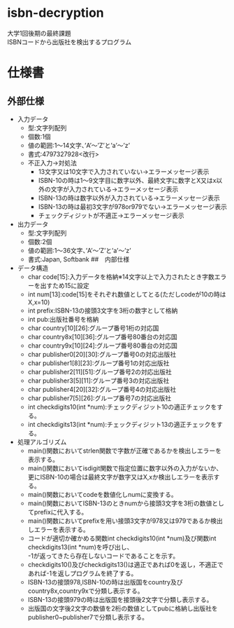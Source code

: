 # isbn-decryption
大学1回後期の最終課題<br>
ISBNコードから出版社を検出するプログラム
# 仕様書
## 外部仕様
* 入力データ
  * 型:文字列配列
  * 個数:1個
  * 値の範囲:1～14文字、’A’～’Z’と’a’～’z’
  * 書式:4797327928<改行>
  * 不正入力→対処法
    * 13文字又は10文字で入力されていない→エラーメッセージ表示
    * ISBN-10の時は1～9文字目に数字以外、最終文字に数字とX又はx以外の文字が入力されている→エラーメッセージ表示
    * ISBN-13の時は数字以外が入力されている→エラーメッセージ表示
    * ISBN-13の時は最初3文字が978or979でない→エラーメッセージ表示
    * チェックディジットが不適正→エラーメッセージ表示
* 出力データ
  * 型:文字列配列
  * 個数:2個
  * 値の範囲:1～36文字、’A’～’Z’と’a’～’z’
  * 書式:Japan, Softbank
##　内部仕様
* データ構造
  * char code[15]:入力データを格納※14文字以上で入力されたとき字数エラーを出すため15に設定
  * int num[13]:code[15]をそれぞれ数値としてとる(ただしcodeが10の時はX,x=10)
  * int prefix:ISBN-13の接頭3文字を3桁の数字として格納
  * int pub:出版社番号を格納
  * char country[10][26]:グループ番号1桁の対応国
  * char country8x[10][36]:グループ番号80番台の対応国
  * char country9x[10][24]:グループ番号80番台の対応国
  * char publisher0[20][30]:グループ番号0の対応出版社
  * char publisher1[8][23]:グループ番号1の対応出版社
  * char publisher2[11][51]:グループ番号2の対応出版社
  * char publisher3[5][11]:グループ番号3の対応出版社
  * char publisher4[20][32]:グループ番号4の対応出版社
  * char publisher7[5][26]:グループ番号7の対応出版社
  * int checkdigits10(int *num):チェックディジット10の適正チェックをする。
  * int checkdigits13(int *num):チェックディジット13の適正チェックをする。
* 処理アルゴリズム
  * main()関数においてstrlen関数で字数が正確であるかを検出しエラーを表示する。
  * main()関数においてisdigit関数で指定位置に数字以外の入力がないか、  
  更にISBN-10の場合は最終文字が数字又はX,xか検出しエラーを表示する。
  * main()関数においてcodeを数値化しnumに変換する。
  * main()関数においてISBN-13のときnumから接頭3文字を3桁の数値としてprefixに代入する。
  * main()関数においてprefixを用い接頭3文字が978又は979であるか検出しエラーを表示する。
  * コードが適切か確かめる関数int checkdigits10(int *num)及び関数int checkdigits13(int *num)を呼び出し、  
  -1が返ってきたら存在しないコードであることを示す。
  * checkdigits10()及びcheckdigits13()は適正であれば0を返し，不適正であれば-1を返しプログラムを終了する。
  * ISBN-13の接頭978,ISBN-10の時は出版国をcountry及びcountry8x,country9xで分類し表示する。
  * ISBN-13の接頭979の時は出版国を接頭後2文字で分類し表示する。
  * 出版国の文字後2文字の数値を2桁の数値としてpubに格納し出版社をpublisher0~publisher7で分類し表示する。
